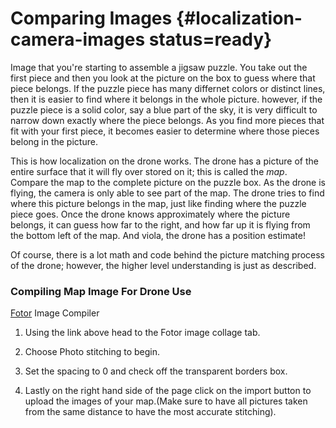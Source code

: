 # Comparing Images {#localization-camera-images status=ready}

Image that you're starting to assemble a jigsaw puzzle. You take out the first piece and then you look at the picture on the box to guess where that piece belongs. If the puzzle piece has many differnet colors or distinct lines, then it is easier to find where it belongs in the whole picture. however, if the puzzle piece is a solid color, say a blue part of the sky, it is very difficult to narrow down exactly where the piece belongs. As you find more pieces that fit with your first piece, it becomes easier to determine where those pieces belong in the picture.

This is how localization on the drone works. The drone has a picture of the entire surface that it will fly over stored on it; this is called the _map_. Compare the map to the complete picture on the puzzle box. As the drone is flying, the camera is only able to see part of the map. The drone tries to find where this picture belongs in the map, just like finding where the puzzle piece goes. Once the drone knows approximately where the picture belongs, it can guess how far to the right, and how far up it is flying from the bottom left of the map. And viola, the drone has a position estimate!

Of course, there is a lot math and code behind the picture matching process of the drone; however, the higher level understanding is just as described.

### Compiling Map Image For Drone Use 

[Fotor](https://www.fotor.com/creat/collage) Image Compiler

1. Using the link above head to the Fotor image collage tab.

2. Choose Photo stitching to begin.

3. Set the spacing to 0 and check off the transparent borders box.

4. Lastly on the right hand side of the page click on the import button to upload the images of your map.(Make sure to have all pictures taken from the same distance to have the most accurate stitching).

 